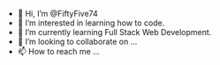 - 👋 Hi, I’m @FiftyFive74
- 👀 I’m interested in learning how to code.
- 🌱 I’m currently learning Full Stack Web Development.
- 💞️ I’m looking to collaborate on ...
- 📫 How to reach me ...

<!---
FiftyFive74/FiftyFive74 is a ✨ special ✨ repository because its `README.md` (this file) appears on your GitHub profile.
You can click the Preview link to take a look at your changes.
--->
